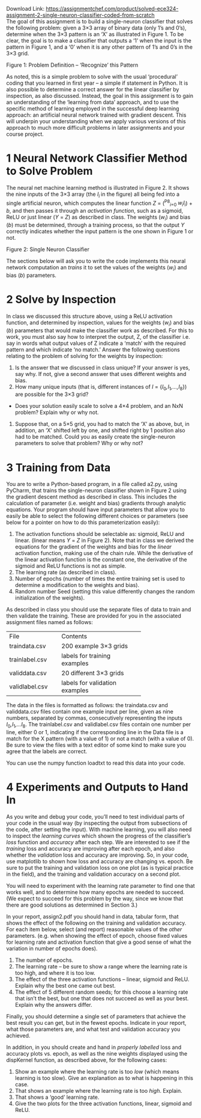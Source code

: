 Download Link: https://assignmentchef.com/product/solved-ece324-assignment-2-single-neuron-classifier-coded-from-scratch
<br>
The goal of this assignment is to build a single-neuron classifier that solves the following problem: given a 3×3 array of binary data (only 1’s and 0’s), determine when the 3×3 pattern is an ‘X’ as illustrated in Figure 1. To be clear, the goal is to make a classifier that outputs a ‘1’ when the input is the pattern in Figure 1, and a ‘0’ when it is any other pattern of 1’s and 0’s in the 3×3 grid.

Figure 1: Problem Definition – ‘Recognize’ this Pattern

As noted, this is a simple problem to solve with the usual ‘procedural’ coding that you learned in first year – a simple if statement in Python. It is also possible to determine a correct answer for the linear classifier by inspection, as also discussed. Instead, the goal in this assignment is to gain an understanding of the ‘learning from data’ approach, and to use the specific method of learning employed in the successful deep learning approach: an artificial neural network trained with gradient descent. This will underpin your understanding when we apply various versions of this approach to much more difficult problems in later assignments and your course project.

<h1>1         Neural Network Classifier Method to Solve Problem</h1>

The neural net machine learning method is illustrated in Figure 2. It shows the nine inputs of the 3×3 array (the <em>I<sub>i </sub></em>in the figure) all being fed into a single artificial neuron, which computes the linear function <em>Z </em>= (<sup>P8</sup><em><sub>i</sub></em><sub>=0 </sub><em>w<sub>i</sub>I<sub>i</sub></em>) + <em>b</em>, and then passes it through an <em>activation function</em>, such as a sigmoid, ReLU or just linear (<em>Y </em>= <em>Z</em>) as described in class. The weights (<em>w<sub>i</sub></em>) and bias (<em>b</em>) must be determined, through a training process, so that the output <em>Y </em>correctly indicates whether the input pattern is the one shown in Figure 1 or not.

Figure 2: Single Neuron Classifier

The sections below will ask you to write the code implements this neural network computation an <em>trains </em>it to set the values of the weights (<em>w<sub>i</sub></em>) and bias (<em>b</em>) parameters.

<h1>2         Solve by Inspection</h1>

In class we discussed this structure above, using a ReLU activation function, and determined by inspection, values for the weights (<em>w<sub>i</sub></em>) and bias (<em>b</em>) parameters that would make the classifier work as described. For this to work, you must also say how to interpret the output, Z, of the classifier i.e. say in words what output values of Z indicate a ‘match’ with the required pattern and which indicate ‘no match.’ Answer the following questions relating to the problem of solving for the weights by inspection:

<ol>

 <li>Is the answer that we discussed in class unique? If your answer is yes, say why. If not, give a second answer that uses different weights and bias.</li>

 <li>How many unique inputs (that is, different instances of <em>I </em>= {<em>I</em><sub>0</sub><em>,I</em><sub>1</sub><em>,…,I</em><sub>8</sub>}) are possible for the 3×3 grid?</li>

</ol>

<ul>

 <li>Does your solution easily scale to solve a 4×4 problem, and an NxN problem? Explain why or why not.</li>

</ul>

<ol>

 <li>Suppose that, on a 5×5 grid, you had to match the ‘X’ as above, but, in addition, an ‘X’ shifted left by one, and shifted right by 1 position also had to be matched. Could you as easily create the single-neuron parameters to solve that problem? Why or why not?</li>

</ol>

<h1>3         Training from Data</h1>

You are to write a Python-based program, in a file called a2.py, using PyCharm, that trains the single-neuron classifier shown in Figure 2 using the gradient descent method as described in class. This includes the calculation of parameter (i.e. weight and bias) gradients through analytic equations. Your program should have input parameters that allow you to easily be able to select the following different choices or parameters (see below for a pointer on how to do this parameterization easily):

<ol>

 <li>The activation functions should be selectable as: sigmoid, ReLU and linear. (linear means <em>Y </em>= <em>Z </em>in Figure 2). Note that in class we derived the equations for the gradient of the weights and bias for the <em>linear </em>activation function, making use of the chain rule. While the derivative of the linear activation function is the constant one, the derivative of the sigmoid and ReLU functions is not as simple.</li>

 <li>The learning rate (as described in class).</li>

 <li>Number of epochs (number of times the entire training set is used to determine a modification to the weights and bias).</li>

 <li>Random number Seed (setting this value differently changes the random initialization of the weights).</li>

</ol>

As described in class you should use the separate files of data to train and then validate the training. These are provided for you in the associated assignment files named as follows:

<table width="327">

 <tbody>

  <tr>

   <td width="123">File</td>

   <td width="204">Contents</td>

  </tr>

  <tr>

   <td width="123">traindata.csv</td>

   <td width="204">200 example 3×3 grids</td>

  </tr>

  <tr>

   <td width="123">trainlabel.csv</td>

   <td width="204">labels for training examples</td>

  </tr>

  <tr>

   <td width="123">validdata.csv</td>

   <td width="204">20 different 3×3 grids</td>

  </tr>

  <tr>

   <td width="123">validlabel.csv</td>

   <td width="204">labels for validation examples</td>

  </tr>

 </tbody>

</table>

The data in the files is formatted as follows: the traindata.csv and validdata.csv files contain one example input per line, given as nine numbers, separated by commas, consecutively representing the inputs <em>I</em><sub>0</sub><em>,I</em><sub>1</sub><em>,…I</em><sub>8</sub>. The trainlabel.csv and validlabel.csv files contain one number per line, either 0 or 1, indicating if the corresponding line in the Data file is a match for the X pattern (with a value of 1) or not a match (with a value of 0). Be sure to view the files with a text editor of some kind to make sure you agree that the labels are correct.

You can use the numpy function loadtxt to read this data into your code.

<h1>4         Experiments and Outputs to Hand In</h1>

As you write and debug your code, you’ll need to test individual parts of your code in the usual way (by inspecting the output from subsections of the code, after setting the input). With machine learning, you will also need to inspect the <em>learning curves </em>which shown the progress of the classifier’s <em>loss </em>function and <em>accuracy </em>after each step. We are interested to see if the <em>training </em>loss and accuracy are improving after each epoch, and also whether the <em>validation </em>loss and accuracy are improving. So, in your code, use matplotlib to shown how loss and accuracy are changing vs. epoch. Be sure to put the training and validation loss on one plot (as is typical practice in the field), and the training and validation accuracy on a second plot.

You will need to experiment with the learning rate parameter to find one that works well, and to determine how many epochs are needed to succeed. (We expect to succeed for this problem by the way, since we know that there are good solutions as determined in Section 3.)

In your report, assign2.pdf you should hand in data, tabular form, that shows the effect of the following on the training and validation accuracy. For each item below, select (and report) reasonable values of the <em>other </em>parameters. (e.g. when showing the effect of epoch, choose fixed values for learning rate and activation function that give a good sense of what the variation in number of epochs does).

<ol>

 <li>The number of epochs.</li>

 <li>The learning rate – be sure to show a range where the learning rate is too high, and where it is too low.</li>

 <li>The effect of the three activation functions – linear, sigmoid and ReLU. Explain why the best one came out best.</li>

 <li>The effect of 5 different random seeds; for this choose a learning rate that isn’t the best, but one that does not succeed as well as your best. Explain why the answers differ.</li>

</ol>

Finally, you should determine a single set of parameters that achieve the best result you can get, but in the fewest epochs. Indicate in your report, what those parameters are, and what test and validation accuracy you achieved.

In addition, in you should create and hand in <em>properly labelled </em>loss and accuracy plots vs. epoch, as well as the nine weights displayed using the dispKernel function, as described above, for the following cases:

<ol>

 <li>Show an example where the learning rate is too <em>low </em>(which means learning is too slow). Give an explanation as to what is happening in this case.</li>

 <li>That shows an example where the learning rate is too <em>high</em>. Explain.</li>

 <li>That shows a ‘good’ learning rate.</li>

 <li>Give the two plots for the three activation functions, linear, sigmoid and ReLU.</li>

</ol>